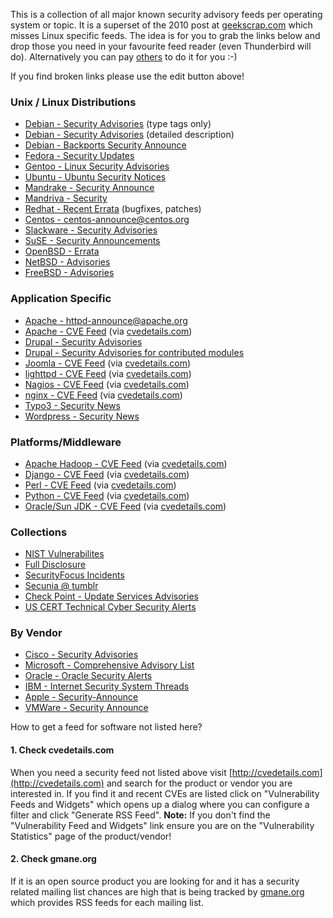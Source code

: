 This is a collection of all major known security advisory feeds per
operating system or topic. It is a superset of the 2010 post at
[geekscrap.com](http://geekscrap.com/2010/02/top-25-vulnerability-rss-feeds/)
which misses Linux specific feeds. The idea is for you to grab the links
below and drop those you need in your favourite feed reader (even
Thunderbird will do). Alternatively you can pay
[others](http://www.linuxsecurity.com/component/option,com_rss_feeds/)
to do it for you :-)

If you find broken links please use the edit button above!

### Unix / Linux Distributions

-   [Debian - Security Advisories](https://www.debian.org/security/dsa) (type tags only)
-   [Debian - Security Advisories](https://www.debian.org/security/dsa-long) (detailed description)
-   [Debian - Backports Security Announce](http://rss.gmane.org/messages/excerpts/gmane.linux.debian.backports.security.announce)
-   [Fedora - Security Updates](https://bodhi.fedoraproject.org/rss/updates/?type=security)
-   [Gentoo - Linux Security Advisories](http://www.gentoo.org/rdf/en/glsa-index.rdf)
-   [Ubuntu - Ubuntu Security Notices](http://www.ubuntu.com/usn/atom.xml)
-   [Mandrake - Security Announce](http://rss.gmane.org/messages/excerpts/gmane.linux.mandrake.security.announce)
-   [Mandriva - Security](http://www.mandriva.com/rss/feed/security)
-   [Redhat - Recent Errata](https://rhn.redhat.com/rpc/recent-errata.pxt) (bugfixes, patches)
-   [Centos - centos-announce@centos.org](http://rss.gmane.org/messages/complete/gmane.linux.centos.announce)
-   [Slackware - Security Advisories](http://dev.slackware.it/rss/slackware-security.xml)
-   [SuSE - Security Announcements](http://www.novell.com/linux/security/suse_security.xml)
-   [OpenBSD - Errata](http://www.undeadly.org/cgi?action=errata)
-   [NetBSD - Advisories](http://www.netbsd.org/support/security/rss-advisories.xml)
-   [FreeBSD - Advisories](http://www.freebsd.org/security/rss.xml)

### Application Specific

-   [Apache - httpd-announce@apache.org](http://mail-archives.apache.org/mod_mbox/httpd-announce/?format=atom)
-   [Apache - CVE Feed](http://www.cvedetails.com/vulnerability-feed.php?vendor_id=45&product_id=66&version_id=0&orderby=3&cvssscoremin=0) (via [cvedetails.com](http://cvedetails.com))
-   [Drupal - Security Advisories](http://drupal.org/security/rss.xml)
-   [Drupal - Security Advisories for contributed modules](http://drupal.org/security/contrib/rss.xml)
-   [Joomla - CVE Feed](http://www.cvedetails.com/vulnerability-feed.php?vendor_id=3496&product_id=0&version_id=0&orderby=3&cvssscoremin=0)  (via [cvedetails.com](http://cvedetails.com))
-   [lighttpd - CVE Feed](http://www.cvedetails.com/vulnerability-feed.php?vendor_id=2713&product_id=0&version_id=0&orderby=3&cvssscoremin=0) (via [cvedetails.com](http://cvedetails.com))
-   [Nagios - CVE Feed](http://www.cvedetails.com/vulnerability-feed.php?vendor_id=1424&product_id=2468&version_id=0&orderby=3&cvssscoremin=0) (via [cvedetails.com](http://cvedetails.com))
-   [nginx - CVE Feed](http://www.cvedetails.com/vulnerability-feed.php?vendor_id=10048&product_id=0&version_id=0&orderby=3&cvssscoremin=0) (via [cvedetails.com](http://cvedetails.com))
-   [Typo3 - Security News](https://typo3.org/xml-feeds/select_category/9/rss.xml)
-   [Wordpress - Security News](http://wordpress.org/news/category/security/feed/)

### Platforms/Middleware

-   [Apache Hadoop - CVE Feed](http://www.cvedetails.com/vulnerability-feed.php?vendor_id=45&product_id=22215&version_id=0&orderby=3&cvssscoremin=0) (via [cvedetails.com](http://cvedetails.com))
-   [Django - CVE Feed](http://www.cvedetails.com/vulnerability-feed.php?vendor_id=10199&product_id=18211&version_id=0&orderby=3&cvssscoremin=0) (via [cvedetails.com](http://cvedetails.com))
-   [Perl - CVE Feed](http://www.cvedetails.com/vulnerability-feed.php?vendor_id=1885&product_id=0&version_id=0&orderby=3&cvssscoremin=0) (via [cvedetails.com](http://cvedetails.com))
-   [Python - CVE Feed](http://www.cvedetails.com/vulnerability-feed.php?vendor_id=10210&product_id=0&version_id=0&orderby=3&cvssscoremin=0) (via [cvedetails.com](http://cvedetails.com))
-   [Oracle/Sun JDK - CVE Feed](http://www.cvedetails.com/vulnerability-feed.php?vendor_id=5&product_id=1083&version_id=0&orderby=3&cvssscoremin=0) (via [cvedetails.com](http://cvedetails.com))

### Collections

-   [NIST Vulnerabilites](http://nvd.nist.gov/download/nvd-rss.xml)
-   [Full Disclosure](http://seclists.org/rss/fulldisclosure.rss)
-   [SecurityFocus Incidents](http://www.securityfocus.com/rss/vulnerabilities.xml)
-   [Secunia @ tumblr](http://secunia.tumblr.com/rss)
-   [Check Point - Update Services Advisories](http://www.checkpoint.com/defense/advisories/public/smartdefense_atomz.xml)
-   [US CERT Technical Cyber Security Alerts](http://www.us-cert.gov/channels/techalerts.atom)

### By Vendor

-   [Cisco - Security Advisories](http://www.cisco.com/warp/public/146/news_cisco/data/syndication/rss2/SecurityAdvisories_20.xml)
-   [Microsoft - Comprehensive Advisory List](http://technet.microsoft.com/en-us/security/rss/comprehensive/)
-   [Oracle - Oracle Security Alerts](http://www.oracle.com/ocom/groups/public/@otn/documents/webcontent/rss-otn-sec.xml)
-   [IBM - Internet Security System Threads](http://www.iss.net/rss.php)
-   [Apple - Security-Announce](http://rss.lists.apple.com/security-announce.rss)
-   [VMWare - Security Announce](http://rss.gmane.org/topics/complete/gmane.comp.emulators.vmware.security.announce)

How to get a feed for software not listed here?

#### 1. Check cvedetails.com

When you need a security feed not listed above visit
[http://cvedetails.com](http://cvedetails.com) and search for the
product or vendor you are interested in. If you find it and recent CVEs
are listed click on "Vulnerability Feeds and Widgets" which opens up a
dialog where you can configure a filter and click "Generate RSS Feed".
**Note:** If you don't find the "Vulnerability Feed and Widgets" link
ensure you are on the "Vulnerability Statistics" page of the
product/vendor!

#### 2. Check gmane.org

If it is an open source product you are looking for and it has a
security related mailing list chances are high that is being tracked by
[gmane.org](http://gmane.org) which provides RSS feeds for each mailing
list.
